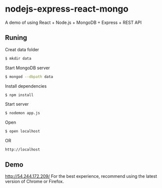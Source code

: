 # nodejs-express-react-mongo

A demo of using React + Node.js + MongoDB + Express + REST API

## Runing

Creat data folder
```bash
$ mkdir data
```

Start MongoDB server
```bash
$ mongod --dbpath data
```

Install dependencies
```bash
$ npm install
```

Start server
```bash
$ nodemon app.js
```

Open
```bash
$ open localhost
```
OR
```browser
http://localhost
```

## Demo
http://54.244.172.209/ 
For the best experience, recommend using the latest version of Chrome or Firefox.
